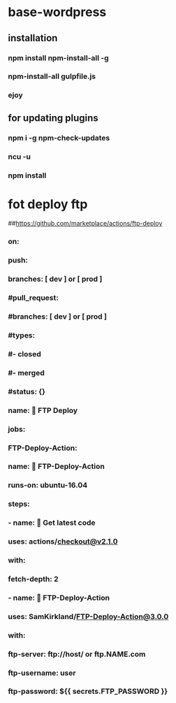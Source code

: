 # base-wordpress

## installation

### npm install npm-install-all -g
### npm-install-all gulpfile.js
### ejoy

## for updating plugins

### npm i -g npm-check-updates
### ncu -u
### npm install


# fot deploy ftp
##https://github.com/marketplace/actions/ftp-deploy

### on:
###    push:
###    branches: [ dev ] or [ prod ]
###    #pull_request:
###        #branches: [ dev ] or [ prod ]
###    #types:
###        #- closed
###        #- merged
###    #status: {}    
###        name: 🚀 FTP Deploy
###       jobs:
###            FTP-Deploy-Action:
###        name: 🎉 FTP-Deploy-Action
###        runs-on: ubuntu-16.04
###        steps:
###           - name: 🚚 Get latest code
###        uses: actions/checkout@v2.1.0
###        with:
###            fetch-depth: 2
###        - name: 📂 FTP-Deploy-Action
###        uses: SamKirkland/FTP-Deploy-Action@3.0.0
###       with:
###            ftp-server: ftp://host/ or ftp.NAME.com
###            ftp-username: user
###            ftp-password: ${{ secrets.FTP_PASSWORD }}
